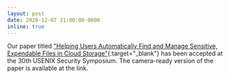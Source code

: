 ```yaml
---
layout: post
date: 2020-12-07 21:00:00-0600
inline: true
---
```


Our paper titled ["Helping Users Automatically Find and Manage Sensitive,
Expendable Files in Cloud
Storage"](assets/pdf/alethia_usenix_2021.pdf){:target="\_blank"} has been
accepted at the 30th USENIX Security Symposium. The camera-ready version of the
paper is available at the link.
